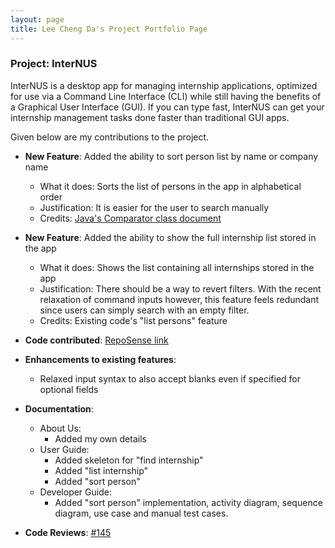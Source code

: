```yaml
---
layout: page
title: Lee Cheng Da's Project Portfolio Page
---
```


### Project: InterNUS

InterNUS is a desktop app for managing internship applications, optimized for use via a Command Line Interface (CLI) while still having the benefits of a Graphical User Interface (GUI). If you can type fast, InterNUS can get your internship management tasks done faster than traditional GUI apps.

Given below are my contributions to the project.

* **New Feature**: Added the ability to sort person list by name or company name
  * What it does: Sorts the list of persons in the app in alphabetical order
  * Justification: It is easier for the user to search manually
  * Credits: [Java's Comparator class document](https://docs.oracle.com/javase/8/docs/api/java/util/Comparator.html#comparing-java.util.function.Function-java.util.Comparator-)

* **New Feature**: Added the ability to show the full internship list stored in the app
  * What it does: Shows the list containing all internships stored in the app
  * Justification: There should be a way to revert filters. With the recent relaxation of command inputs however, this feature feels redundant since users can simply search with an empty filter.
  * Credits: Existing code's "list persons" feature

* **Code contributed**: [RepoSense link](https://nus-cs2103-ay2223s1.github.io/tp-dashboard/?search=chengda300)

* **Enhancements to existing features**:
  * Relaxed input syntax to also accept blanks even if specified for optional fields

* **Documentation**:
  * About Us:
    * Added my own details
  * User Guide:
    * Added skeleton for "find internship"
    * Added "list internship"
    * Added "sort person"
  * Developer Guide:
    * Added "sort person" implementation, activity diagram, sequence diagram, use case and manual test cases.

* **Code Reviews**: [#145](https://github.com/AY2223S1-CS2103T-F11-1/tp/pull/145)
